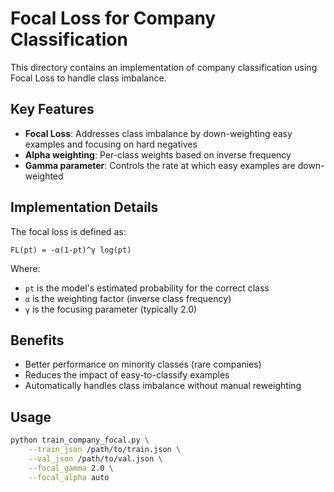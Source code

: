 # Focal Loss for Company Classification

This directory contains an implementation of company classification using Focal Loss to handle class imbalance.

## Key Features

- **Focal Loss**: Addresses class imbalance by down-weighting easy examples and focusing on hard negatives
- **Alpha weighting**: Per-class weights based on inverse frequency
- **Gamma parameter**: Controls the rate at which easy examples are down-weighted

## Implementation Details

The focal loss is defined as:
```
FL(pt) = -α(1-pt)^γ log(pt)
```

Where:
- `pt` is the model's estimated probability for the correct class
- `α` is the weighting factor (inverse class frequency)
- `γ` is the focusing parameter (typically 2.0)

## Benefits

- Better performance on minority classes (rare companies)
- Reduces the impact of easy-to-classify examples
- Automatically handles class imbalance without manual reweighting

## Usage

```bash
python train_company_focal.py \
    --train_json /path/to/train.json \
    --val_json /path/to/val.json \
    --focal_gamma 2.0 \
    --focal_alpha auto
